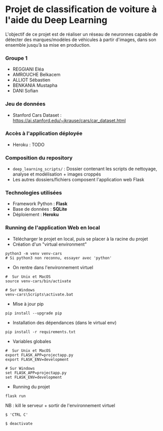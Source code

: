 # Projet de classification de voiture à l'aide du Deep Learning

L'objectif de ce projet est de réaliser un réseau de neuronnes capable de détecter des marques/modèles de véhicules à partir d'images, dans son ensemble jusqu’à sa mise en production.

### Groupe 1

- REGGIANI Eléa
- AMROUCHE Belkacem
- ALLIOT Sébastien
- BENKANIA Mustapha
- DANI Sofian

### Jeu de données

- Stanford Cars Dataset : https://ai.stanford.edu/~jkrause/cars/car_dataset.html

### Accès à l'application déployée

- Heroku : TODO

### Composition du repository

- `deep_learning_scripts/` : Dossier contenant les scripts de nettoyage, analyse et modélisation + images croppés
- Les autres dossiers/fichiers composent l'application web Flask

### Technologies utilisées

- Framework Python : **Flask**
- Base de données : **SQLite**
- Déploiement : **Heroku**

### Running de l'application Web en local

- Télécharger le projet en local, puis se placer à la racine du projet
- Création d'un "virtual environment"
```
python3 -m venv venv-cars
# Si python3 non reconnu, essayer avec 'python'
```
- On rentre dans l'environnement virtuel
```
#  Sur Unix et MacOS
source venv-cars/bin/activate

# Sur Windows
venv-cars\Scripts\activate.bat
```
- Mise à jour pip
```
pip install --upgrade pip
```
- Installation des dépendances (dans le virtual env)
```
pip install -r requirements.txt
```
- Variables globales
```
#  Sur Unix et MacOS
export FLASK_APP=projectapp.py
export FLASK_ENV=development

# Sur Windows
set FLASK_APP=projectapp.py
set FLASK_ENV=development
```
- Running du projet
```
flask run
```
NB : kill le serveur + sortir de l'environnement virtuel 
```
$ 'CTRL C'

$ deactivate
```